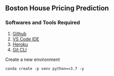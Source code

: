 ## Boston House Pricing Prediction

### Softwares and Tools Required

1. [Github](https://github.com)
2. [VS Code IDE](https://code.visualstudio.com/)
3. [Heroku](https://heroku.com)
4. [Git CLI](https://git-scm.com/download/win)

Create a new environment

```
conda create -p venv python==3.7 -y
```